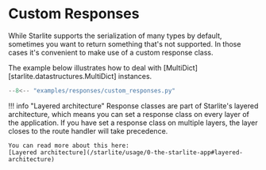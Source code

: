 # Custom Responses

While Starlite supports the serialization of many types by default, sometimes you
want to return something that's not supported. In those cases it's convenient to make
use of a custom response class.

The example below illustrates how to deal with [MultiDict][starlite.datastructures.MultiDict]
instances.

```py
--8<-- "examples/responses/custom_responses.py"
```

!!! info "Layered architecture"
    Response classes are part of Starlite's layered architecture, which means you can
    set a response class on every layer of the application. If you have set a response
    class on multiple layers, the layer closes to the route handler will take precedence.

    You can read more about this here:
    [Layered architecture](/starlite/usage/0-the-starlite-app#layered-architecture)
